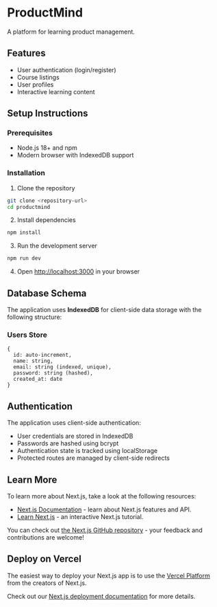 # ProductMind

A platform for learning product management.

## Features

- User authentication (login/register)
- Course listings
- User profiles
- Interactive learning content

## Setup Instructions

### Prerequisites

- Node.js 18+ and npm
- Modern browser with IndexedDB support

### Installation

1. Clone the repository
```bash
git clone <repository-url>
cd productmind
```

2. Install dependencies
```bash
npm install
```

3. Run the development server
```bash
npm run dev
```

4. Open [http://localhost:3000](http://localhost:3000) in your browser

## Database Schema

The application uses **IndexedDB** for client-side data storage with the following structure:

### Users Store
```
{
  id: auto-increment,
  name: string,
  email: string (indexed, unique),
  password: string (hashed),
  created_at: date
}
```

## Authentication

The application uses client-side authentication:
- User credentials are stored in IndexedDB
- Passwords are hashed using bcrypt
- Authentication state is tracked using localStorage
- Protected routes are managed by client-side redirects

## Learn More

To learn more about Next.js, take a look at the following resources:

- [Next.js Documentation](https://nextjs.org/docs) - learn about Next.js features and API.
- [Learn Next.js](https://nextjs.org/learn) - an interactive Next.js tutorial.

You can check out [the Next.js GitHub repository](https://github.com/vercel/next.js) - your feedback and contributions are welcome!

## Deploy on Vercel

The easiest way to deploy your Next.js app is to use the [Vercel Platform](https://vercel.com/new?utm_medium=default-template&filter=next.js&utm_source=create-next-app&utm_campaign=create-next-app-readme) from the creators of Next.js.

Check out our [Next.js deployment documentation](https://nextjs.org/docs/app/building-your-application/deploying) for more details.
